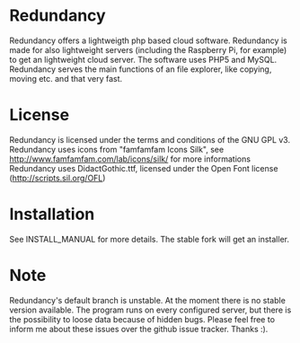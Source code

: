 Redundancy
==========

Redundancy offers a lightweigth php based cloud software. Redundancy is made for also lightweight servers (including the Raspberry Pi, for example) to get an lightweight cloud server.
The software uses PHP5 and MySQL. Redundancy serves the main functions of an file explorer, like copying, moving etc. and that very fast.

License
=======

Redundancy is licensed under the terms and conditions of the GNU GPL v3.
Redundancy uses icons from "famfamfam Icons Silk", see http://www.famfamfam.com/lab/icons/silk/ for more informations
Redundancy uses DidactGothic.ttf, licensed under the Open Font license (http://scripts.sil.org/OFL) 

Installation
============

See INSTALL_MANUAL for more details.
The stable fork will get an installer.

Note
====

Redundancy's default branch is unstable. At the moment there is no stable version available. The program runs on every configured server, but there is
the possibility to loose data because of hidden bugs. Please feel free to inform me about these issues over the github issue tracker. Thanks :).
